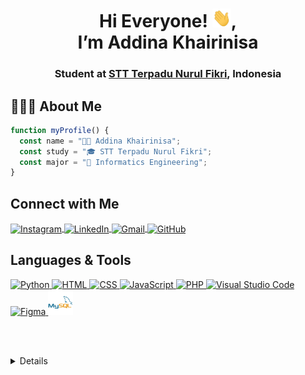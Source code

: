 <div align="center">
  <h1>Hi Everyone! <img src="https://github.com/ABSphreak/ABSphreak/blob/master/gifs/Hi.gif" width="30px" height="30px">,<br/>I’m Addina Khairinisa</h1>
  <h3>Student at <a href="https://nurulfikri.ac.id/" title="STT Terpadu Nurul Fikri">STT Terpadu Nurul Fikri</a>, Indonesia</h3>
</div>

## 👨🏻‍💻 About Me

```javascript
function myProfile() {
  const name = "👋🏻 Addina Khairinisa";
  const study = "🎓 STT Terpadu Nurul Fikri";
  const major = "📖 Informatics Engineering";
}
```

## Connect with Me

<p align="left">
  <a href="https://www.instagram.com/addina.ak/" title="Instagram">
    <img src="https://upload.wikimedia.org/wikipedia/commons/e/e7/Instagram_logo_2016.svg" alt="Instagram" align="center" height="40" width="40"> 
  </a>
  <a href="https://www.linkedin.com/in/addinakhair/" title="LinkedIn">
    <img src="https://raw.githubusercontent.com/rahuldkjain/github-profile-readme-generator/master/src/images/icons/Social/linked-in-alt.svg" alt="LinkedIn" align="center" height="40" width="40"> 
  </a>
  <a href="mailto:addi21148ti@student.nurulfikri.ac.id" title="Gmail">
    <img src="https://api.iconify.design/logos/google-gmail.svg" alt="Gmail" align="center" height="40" width="40"> 
  </a>
  <a href="https://github.com/addinakhair55" title="GitHub">
    <img src="https://api.iconify.design/bi/github.svg?color=%235c6bc0" alt="GitHub" align="center" height="40" width="40"> 
  </a>
</p>

## Languages & Tools

<div>
  <a href="https://www.python.org" title="Python" rel="noreferrer">
    <img src="https://api.iconify.design/logos/python.svg" alt="Python" height="40" width="40"> 
  </a>
  <a href="https://www.w3schools.com/html" title="HTML" rel="noreferrer">
    <img src="https://api.iconify.design/vscode-icons/file-type-html.svg" alt="HTML" height="40" width="40"> 
  </a>
  <a href="https://www.w3schools.com/css" title="CSS" rel="noreferrer">
    <img src="https://api.iconify.design/vscode-icons/file-type-css.svg" alt="CSS" height="40" width="40"> 
  </a>
  <a href="https://www.javascript.com" title="JavaScript" rel="noreferrer">
    <img src="https://api.iconify.design/logos/javascript.svg" alt="JavaScript" height="40" width="40"> 
  </a>  
  <a href="https://www.php.net" title="PHP" rel="noreferrer">
    <img src="https://api.iconify.design/logos/php.svg" alt="PHP" height="40" width="40"> 
  </a>
  <a href="https://code.visualstudio.com" title="Visual Studio Code" rel="noreferrer">
    <img src="https://api.iconify.design/logos/visual-studio-code.svg" alt="Visual Studio Code" height="40" width="40"> 
  </a>
  <a href="https://www.figma.com" title="Figma" rel="noreferrer">
    <img src="https://api.iconify.design/logos/figma.svg" alt="Figma" height="40" width="40"> 
  </a>
  <a href="https://www.mysql.com/" title="mysql" rel="noreferrer"> 
    <img src="https://raw.githubusercontent.com/devicons/devicon/master/icons/mysql/mysql-original-wordmark.svg" alt="mysql" width="40" height="40">
  </a> 
</div>

<br/><br/>

<details>
  <p align="left">
    <img src="https://komarev.com/ghpvc/?username=addinakhair55&label=Profile%20views&color=0e75b6&style=flat" alt="addinakhair55" />
  </p>
  <p align="left"> <a href="https://github.com/ryo-ma/github-profile-trophy">
    <img src="https://github-profile-trophy.vercel.app/?username=addinakhair55" alt="addinakhair55" /></a>
  </p>
  <p align="left"> <a href="https://twitter.com/" target="blank"><img src="https://img.shields.io/twitter/follow/?logo=twitter&style=for-the badge" alt="" /></a>
  </p>

</details>
